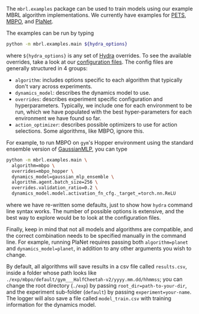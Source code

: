 The `mbrl.examples` package can be used to train models using our example MBRL algorithm
implementations. We currently have examples for 
[PETS](https://github.com/facebookresearch/mbrl-lib/blob/main/mbrl/algorithms/pets.py), 
[MBPO](https://github.com/facebookresearch/mbrl-lib/blob/main/mbrl/algorithms/mbpo.py), 
and [PlaNet](https://github.com/facebookresearch/mbrl-lib/blob/main/mbrl/algorithms/planet.py).

The examples can be run by typing

```bash
python -m mbrl.examples.main ${hydra_options}
```

where `${hydra_options}` is any set of 
[Hydra](https://hydra.cc/docs/tutorials/basic/your_first_app/simple_cli) overrides. To see the
available overrides, take a look at our 
[configuration files](https://github.com/facebookresearch/mbrl-lib/tree/main/mbrl/examples/conf).
The config files are generally structured in 4 groups:
* `algorithm`: includes options specific to each algorithm that typically don't 
  vary across experiments.
* `dynamics_model`: describes the dynamics model to use. 
* `overrides`: describes experiment specific configuration and hyperparameters. Typically, we 
  include one for each environment to be run, which we have populated with the best 
  hyper-parameters for each environment we have found so far.
* `action_optimizer`: describes possible optimizers to use for action selections. Some algorithms,
like MBPO, ignore this.
  
For example, to run MBPO on `gym`'s Hopper environment using the standard ensemble version of
[GaussianMLP](https://github.com/facebookresearch/mbrl-lib/blob/main/mbrl/models/gaussian_mlp.py),
you can type

```bash
python -m mbrl.examples.main \
  algorithm=mbpo \
  overrides=mbpo_hopper \
  dynamics_model=gaussian_mlp_ensemble \
  algorithm.agent.batch_size=256 \
  overrides.validation_ratio=0.2 \
  dynamics_model.model.activation_fn_cfg._target_=torch.nn.ReLU
```
where we have re-written some defaults, just to show how `hydra` command line syntax
works. The number of possible options is extensive, and the best way to explore would be to 
look at the configuration files. 

Finally, keep in mind that not all models and algorithms are compatible, and the correct
combination needs to be specified manually in the command line. For example, running PlaNet 
requires passing both `algorithm=planet` and `dynamics_model=planet`, in addition to any 
other arguments you wish to change.

By default, all algorithms will save results in a csv file called `results.csv`,
inside a folder whose path looks like 
`./exp/mbpo/default/gym___HalfCheetah-v2/yyyy.mm.dd/hhmmss`; 
you can change the root directory (`./exp`) by passing 
`root_dir=path-to-your-dir`, and the experiment sub-folder (`default`) by
passing `experiment=your-name`. The logger will also save a file called 
`model_train.csv` with training information for the dynamics model.